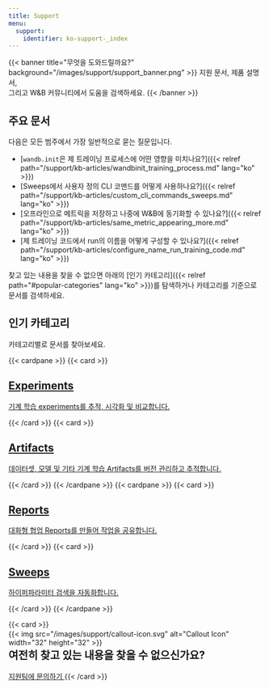 ```yaml
---
title: Support
menu:
  support:
    identifier: ko-support-_index
---
```


{{< banner title="무엇을 도와드릴까요?" background="/images/support/support_banner.png" >}}
지원 문서, 제품 설명서,<br>
그리고 W&B 커뮤니티에서 도움을 검색하세요.
{{< /banner >}}

## 주요 문서

다음은 모든 범주에서 가장 일반적으로 묻는 질문입니다.

* [`wandb.init`은 제 트레이닝 프로세스에 어떤 영향을 미치나요?]({{< relref path="/support/kb-articles/wandbinit_training_process.md" lang="ko" >}})
* [Sweeps에서 사용자 정의 CLI 코맨드를 어떻게 사용하나요?]({{< relref path="/support/kb-articles/custom_cli_commands_sweeps.md" lang="ko" >}})
* [오프라인으로 메트릭을 저장하고 나중에 W&B에 동기화할 수 있나요?]({{< relref path="/support/kb-articles/same_metric_appearing_more.md" lang="ko" >}})
* [제 트레이닝 코드에서 run의 이름을 어떻게 구성할 수 있나요?]({{< relref path="/support/kb-articles/configure_name_run_training_code.md" lang="ko" >}})

찾고 있는 내용을 찾을 수 없으면 아래의 [인기 카테고리]({{< relref path="#popular-categories" lang="ko" >}})를 탐색하거나 카테고리를 기준으로 문서를 검색하세요.

## 인기 카테고리

카테고리별로 문서를 찾아보세요.

{{< cardpane >}}
  {{< card >}}
    <a href="/support/experiments">
      <h2 className="card-title">Experiments</h2>
      <p className="card-content">기계 학습 experiments를 추적, 시각화 및 비교합니다.</p>
    </a>
  {{< /card >}}
  {{< card >}}
    <a href="/support/artifacts">
      <h2 className="card-title">Artifacts</h2>
      <p className="card-content">데이터셋, 모델 및 기타 기계 학습 Artifacts를 버전 관리하고 추적합니다.</p>
    </a>
  {{< /card >}}
{{< /cardpane >}}
{{< cardpane >}}
  {{< card >}}
    <a href="/support/reports">
      <h2 className="card-title">Reports</h2>
      <p className="card-content">대화형 협업 Reports를 만들어 작업을 공유합니다.</p>
    </a>
  {{< /card >}}
  {{< card >}}
    <a href="/support/sweeps">
      <h2 className="card-title">Sweeps</h2>
      <p className="card-content">하이퍼파라미터 검색을 자동화합니다.</p>
    </a>
  {{< /card >}}
{{< /cardpane >}}

{{< card >}}
  <div className="card-banner-icon" style="float:left;margin-right:10px !important; margin-top: -12px !important">
    {{< img src="/images/support/callout-icon.svg" alt="Callout Icon" width="32" height="32" >}}
  </div>
  <h2>여전히 찾고 있는 내용을 찾을 수 없으신가요?</h2>
  <a href="mailto:support@wandb.com" className="contact-us-button">
    지원팀에 문의하기
  </a>
 {{< /card >}}
